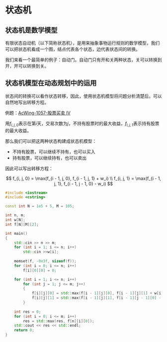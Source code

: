 # 状态机


## 状态机是数学模型

有限状态自动机（以下简称状态机），是用来抽象事物运行规则的数学模型，我们可以把状态机看成一个图，结点代表各个状态，边代表状态间的转换。

我们来看一个最简单的例子：自动门。自动门只有开和关两种状态，关可以转换到开，开可以转换到关。

## 状态机模型在动态规划中的运用

状态间的转换可以看作状态转移，因此，使用状态机模型将问题分析清楚后，可以自然地写出转移方程。

例题：[AcWing-1057-股票买卖 IV](https://www.acwing.com/problem/content/1059/)

用$f_{i, j, 0}$表示在第$i$天，交易次数为$j$，不持有股票时的最大收益，$f_{i, j, 1}$表示持有股票的最大收益。

那么我们可以把这两种状态构建成状态机模型：

+ 不持有股票，可以继续不持有，也可以买入
+ 持有股票，可以继续持有，也可以卖出

因此可以写出转移方程：

$$
f_{i, j, 0} = \max(f_{i - 1, j, 0}, f_{i - 1, j, 1} + w_i) \\
f_{i, j, 1} = \max(f_{i - 1, j, 1}, f_{i - 1, j - 1, 0} - w_i)
$$

```cpp
#include <iostream>
#include <cstring>

const int N = 1e5 + 5, M = 105;

int n, m;
int w[N];
int f[N][M][2];

int main()
{
    std::cin >> n >> m;
    for (int i = 1; i <= n; i++)
        std::cin >>w[i];
    
    memset(f, -0x3f, sizeof(f));
    for (int i = 0; i <= n; i++)
        f[i][0][0] = 0;

    for (int i = 1; i <= n; i++)
        for (int j = 1; j <= m; j++)
        {
            f[i][j][0] = std::max(f[i - 1][j][0], f[i - 1][j][1] + w[i]);
            f[i][j][1] = std::max(f[i - 1][j][1], f[i - 1][j - 1][0] - w[i]);
        }
    
    int res = 0;
    for (int i = 0; i <= m; i++)
        res = std::max(res, f[n][i][0]);
    std::cout << res << std::endl;
    return 0;
}
```
